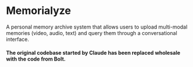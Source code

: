# Memorialyze

A personal memory archive system that allows users to upload multi-modal memories (video, audio, text) and query them through a conversational interface.

#### The original codebase started by Claude has been replaced wholesale with the code from Bolt.